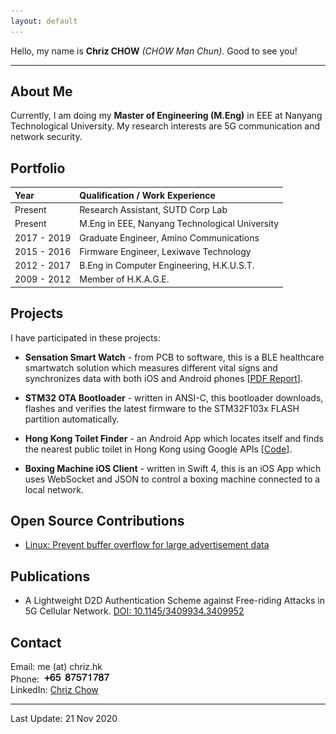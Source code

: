 ```yaml
---
layout: default
---
```


Hello, my name is **Chriz CHOW** _(CHOW Man Chun)_. Good to see you!

* * *

## About Me

Currently, I am doing my **Master of Engineering (M.Eng)** in EEE at Nanyang Technological University. My research interests are 5G communication and network security.


## Portfolio

| Year        | Qualification / Work Experience                 |
|:------------|:------------------------------------------------|
| Present     | Research Assistant, SUTD Corp Lab               |
| Present     | M.Eng in EEE, Nanyang Technological University  |
| 2017 - 2019 | Graduate Engineer, Amino Communications         |
| 2015 - 2016 | Firmware Engineer, Lexiwave Technology          |
| 2012 - 2017 | B.Eng in Computer Engineering, H.K.U.S.T.       |
| 2009 - 2012 | Member of H.K.A.G.E.                            |


## Projects

I have participated in these projects:

* **Sensation Smart Watch** - from PCB to software, this is a BLE healthcare smartwatch solution which measures different vital signs and synchronizes data with both iOS and Android phones [[PDF Report](files/final.YJ1-16_mcchow.pdf)]. 

* **STM32 OTA Bootloader** - written in ANSI-C, this bootloader downloads, flashes and verifies the latest firmware to the STM32F103x FLASH partition automatically.

* **Hong Kong Toilet Finder** - an Android App which locates itself and finds the nearest public toilet in Hong Kong using Google APIs [[Code](https://github.com/cmcvista/HKToilet)].

* **Boxing Machine iOS Client** - written in Swift 4, this is an iOS App which uses WebSocket and JSON to control a boxing machine connected to a local network.


## Open Source Contributions

* [Linux: Prevent buffer overflow for large advertisement data](https://git.kernel.org/pub/scm/linux/kernel/git/torvalds/linux.git/commit/?id=ee6493462f74013c6f365429401b716500aff838)

## Publications

* A Lightweight D2D Authentication Scheme against Free-riding Attacks in 5G Cellular Network. [DOI: 10.1145/3409934.3409952](https://doi.org/10.1145/3409934.3409952)

## Contact

Email: me (at) chriz.hk <br />
Phone: ![Number](img/number.png) <br />
LinkedIn: [Chriz Chow](https://www.linkedin.com/in/chrizchow)

* * *

Last Update: 21 Nov 2020
